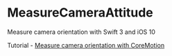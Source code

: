 # MeasureCameraAttitude

Measure camera orientation with Swift 3 and iOS 10

Tutorial - [Measure camera orientation with CoreMotion](https://stijnoomes.wordpress.com/measure-camera-orientation-with-core-motion/)


